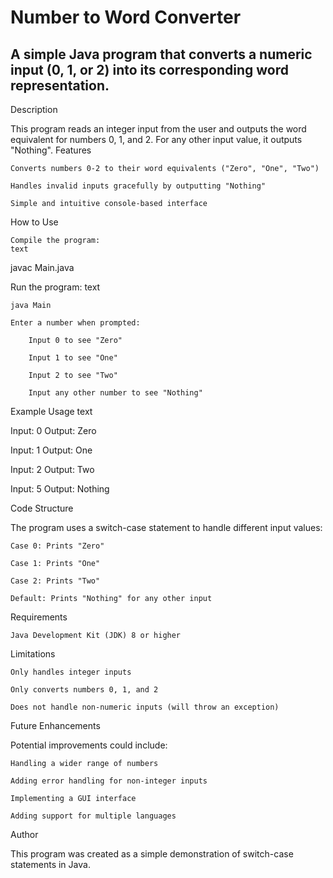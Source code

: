 # Number to Word Converter

## A simple Java program that converts a numeric input (0, 1, or 2) into its corresponding word representation.
Description

This program reads an integer input from the user and outputs the word equivalent for numbers 0, 1, and 2. For any other input value, it outputs "Nothing".
Features

    Converts numbers 0-2 to their word equivalents ("Zero", "One", "Two")

    Handles invalid inputs gracefully by outputting "Nothing"

    Simple and intuitive console-based interface

How to Use

    Compile the program:
    text

javac Main.java

Run the program:
text

    java Main

    Enter a number when prompted:

        Input 0 to see "Zero"

        Input 1 to see "One"

        Input 2 to see "Two"

        Input any other number to see "Nothing"

Example Usage
text

Input: 0
Output: Zero

Input: 1
Output: One

Input: 2
Output: Two

Input: 5
Output: Nothing

Code Structure

The program uses a switch-case statement to handle different input values:

    Case 0: Prints "Zero"

    Case 1: Prints "One"

    Case 2: Prints "Two"

    Default: Prints "Nothing" for any other input

Requirements

    Java Development Kit (JDK) 8 or higher

Limitations

    Only handles integer inputs

    Only converts numbers 0, 1, and 2

    Does not handle non-numeric inputs (will throw an exception)

Future Enhancements

Potential improvements could include:

    Handling a wider range of numbers

    Adding error handling for non-integer inputs

    Implementing a GUI interface

    Adding support for multiple languages

Author

This program was created as a simple demonstration of switch-case statements in Java.
